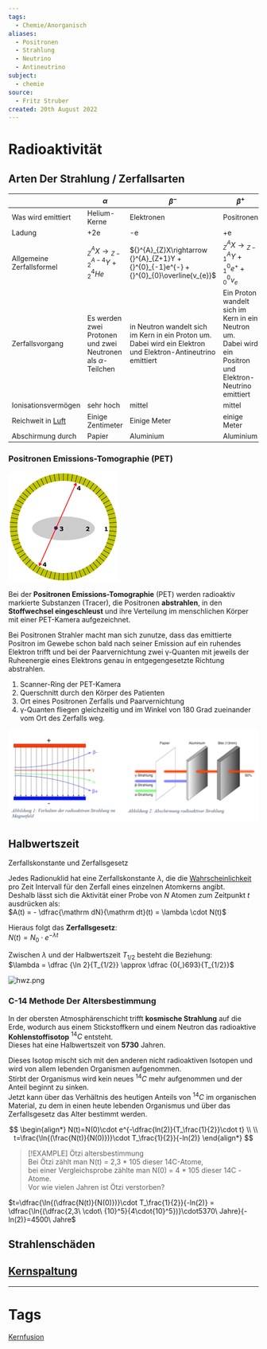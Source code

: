 ```yaml
---
tags:
  - Chemie/Anorganisch
aliases:
  - Positronen
  - Strahlung
  - Neutrino
  - Antineutrino
subject:
  - chemie
source:
  - Fritz Struber
created: 20th August 2022
---
```


# Radioaktivität

## Arten Der Strahlung / Zerfallsarten

|                                | $\alpha$                                                              | $\beta^{-}$                                                                                                        | $\beta^{+}$                                                                                                     | $\gamma$                                                                                                        |
| ------------------------------ | --------------------------------------------------------------------- | ------------------------------------------------------------------------------------------------------------------ | --------------------------------------------------------------------------------------------------------------- | --------------------------------------------------------------------------------------------------------------- |
| Was wird emittiert             | Helium-Kerne                                                          | Elektronen                                                                                                         | Positronen                                                                                                      | Elektromagnetische Strahlung                                                                                    |
| Ladung                         | +2e                                                                   | -e                                                                                                                 | +e                                                                                                              | 0                                                                                                               |
| Allgemeine <br> Zerfallsformel | ${}^{A}_{Z}X\rightarrow {}^{A-4}_{Z-2}Y + {}^{4}_{2}He$               | ${}^{A}_{Z}X\rightarrow {}^{A}_{Z+1}Y + {}^{0}_{-1}e^{-} + {}^{0}_{0}\overline{v_{e}}$                             | ${}^{A}_{Z}X\rightarrow {}^{A}_{Z-1}Y + {}^{0}_{1}e^{+} + {}^{0}_{0}v_{e}$                                      | ${}^{A}_{Z}X* \rightarrow {}^{A}_{Z}X+\gamma$                                                                   |
| Zerfallsvorgang                | Es werden zwei Protonen und zwei <br> Neutronen als $\alpha$-Teilchen | in Neutron wandelt sich im Kern in ein Proton um. <br> Dabei wird ein Elektron und Elektron-Antineutrino emittiert | Ein Proton wandelt sich im Kern in ein Neutron um. <br> Dabei wird ein Positron und Elektron-Neutrino emittiert | Kern geht von energetisch angeregtem Zustand <br> in energetisch günstigeren über und emittiert Gammastrahlung. |
| Ionisationsvermögen            | sehr hoch                                                             | mittel                                                                                                             | mittel                                                                                                          | gering                                                                                                          |
| Reichweit in [Luft](../Physik/Lufthülle%20der%20Erde.md)              | Einige Zentimeter                                                     | Einige Meter                                                                                                       | einige Meter                                                                                                    | Sehr weit                                                                                                       |
| Abschirmung durch              | Papier                                                                | Aluminium                                                                                                          | Aluminium                                                                                                       | Blei                                                                                                            | 

### Positronen Emissions-Tomographie (PET)

![](assets/PET.png)

Bei der **Positronen Emissions-Tomographie** (PET) werden radioaktiv markierte Substanzen (Tracer), die Positronen **abstrahlen**, in den **Stoffwechsel eingeschleust** und ihre Verteilung im menschlichen Körper mit einer PET-Kamera aufgezeichnet.

Bei Positronen Strahler macht man sich zunutze, dass das emittierte Positron im Gewebe schon bald nach seiner Emission auf ein ruhendes Elektron trifft und bei der Paarvernichtung zwei γ-Quanten mit jeweils der Ruheenergie eines Elektrons genau in entgegengesetzte Richtung abstrahlen.

1. Scanner-Ring der PET-Kamera  
2. Querschnitt durch den Körper des Patienten  
3. Ort eines Positronen Zerfalls und Paarvernichtung  
4. γ-Quanten fliegen gleichzeitig und im Winkel von 180 Grad zueinander vom Ort des Zerfalls weg.

![](assets/ABG_Strahlung.png)

## Halbwertszeit

Zerfallskonstante und Zerfallsgesetz

Jedes Radionuklid hat eine Zerfallskonstante $\lambda$, die die [Wahrscheinlichkeit](../Mathe/mathe%20(5)/Wahrscheinlichkeit.md) pro Zeit Intervall für den Zerfall eines einzelnen Atomkerns angibt.  
Deshalb lässt sich die Aktivität einer Probe von $N$ Atomen zum Zeitpunkt $t$ ausdrücken als:  
$A(t) = - \dfrac{\mathrm dN}{\mathrm dt}(t) = \lambda \cdot N(t)$

Hieraus folgt das **Zerfallsgesetz**:  
$N(t)= N_0 \cdot e^{-\lambda t}\,$

Zwischen $\lambda$ und der Halbwertszeit $T_{1/2}$ besteht die Beziehung:  
$\lambda = \dfrac {\ln 2}{T_{1/2}} \approx \dfrac {0{,}693}{T_{1/2}}$

![hwz.png](hwz.png)

### C-14 Methode Der Altersbestimmung

In der obersten Atmosphärenschicht trifft **kosmische Strahlung** auf die Erde, wodurch aus einem Stickstoffkern und einem Neutron das radioaktive **Kohlenstoffisotop** $^{14}C$ entsteht.  
Dieses hat eine Halbwertszeit von **5730** Jahren.

Dieses Isotop mischt sich mit den anderen nicht radioaktiven Isotopen und wird von allem lebenden Organismen aufgenommen.  
Stirbt der Organismus wird kein neues $^{14}C$ mehr aufgenommen und der Anteil beginnt zu sinken.  
Jetzt kann über das Verhältnis des heutigen Anteils von $^{14}C$ im organischen Material, zu dem in einen heute lebenden Organismus und über das Zerfallsgesetz das Alter bestimmt werden.

$$
\begin{align*}
N(t)=N(0)\cdot e^{-\dfrac{ln(2)}{T_\frac{1}{2}}\cdot t}
\\
\\
t=\frac{\ln{(\frac{N(t)}{N(0)})}\cdot T_\frac{1}{2}}{-ln(2)}
\end{align*}
$$

> [!EXAMPLE] Ötzi altersbestimmung  
> Bei Ötzi zählt man N(t) = 2,3 * 105 dieser 14C-Atome,  
> bei einer Vergleichsprobe zählte man N(0) = 4 * 105 dieser 14C -Atome.  
> Vor wie vielen Jahren ist Ötzi verstorben?

$t=\dfrac{\ln{(\dfrac{N(t)}{N(0)})}\cdot T_\frac{1}{2}}{-ln(2)} = \dfrac{\ln{(\dfrac{2,3\ \cdot\ {10}^5}{4\cdot{10}^5})}\cdot5370\ Jahre}{-ln(2)}=4500\ Jahre$

## Strahlenschäden

## [Kernspaltung](../Physik/Kernspaltung.md)

---

# Tags

[Kernfusion](../Physik/Kernfusion.md)
